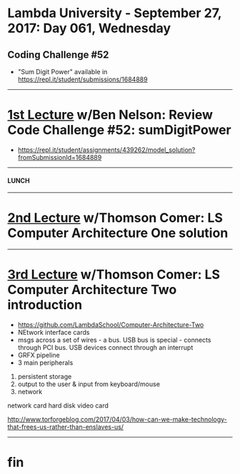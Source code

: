 # Lambda University - September 27, 2017: Day 061, Wednesday
## Coding Challenge #52
- "Sum Digit Power" available in https://repl.it/student/submissions/1684889
***
# [1st Lecture](https://youtu.be/sG8YnMyKohA) w/Ben Nelson: Review Code Challenge #52: sumDigitPower
- https://repl.it/student/assignments/439262/model_solution?fromSubmissionId=1684889

***
#### LUNCH
***
# [2nd Lecture](https://youtu.be/2YI1zyfHapI) w/Thomson Comer: LS Computer Architecture One solution
***
# [3rd Lecture](https://youtu.be/_ivSbOPoJNk) w/Thomson Comer: LS Computer Architecture Two introduction
- https://github.com/LambdaSchool/Computer-Architecture-Two
- NEtwork interface cards
- msgs across a set of wires - a bus. USB bus is special - connects through PCI bus. USB devices connect through an interrupt
- GRFX pipeline
- 3 main peripherals
1. persistent storage
2. output to the user & input from keyboard/mouse
3. network

network card
hard disk
video card

http://www.torforgeblog.com/2017/04/03/how-can-we-make-technology-that-frees-us-rather-than-enslaves-us/

***
# fin
